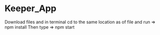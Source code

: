 # Keeper_App
Download files and in terminal cd to the same location as of file and run => npm install
Then type => npm start
